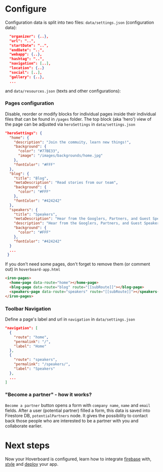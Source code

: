 # Configure

Configuration data is split into two files:
`data/settings.json` (configuration data):

```json
  "organizer": {..},
  "url": "..",
  "startDate": "..",
  "endDate": "..",
  "webapp": {..},
  "hashtag": "..",
  "navigation": [..],
  "location": {..}
  "social": [..],
  "gallery": {..},
  ...
```

and `data/resources.json` (texts and other configurations):

### Pages configuration

Disable, reorder or modify blocks for individual pages inside their individual files that can be found in `/pages` folder.
The top block (aka 'hero') view of the page can be adjusted via `heroSettings` in `data/settings.json`

```json
"heroSettings": {
  "home": {
    "description": "Join the commuity, learn new things!",
    "background": {
      "color": "#77BE33",
      "image": "/images/backgrounds/home.jpg"
    },
    "fontColor": "#FFF"
  },
  "blog": {
    "title": "Blog",
    "metaDescription": "Read stories from our team",
    "background": {
      "color": "#FFF"
    },
    "fontColor": "#424242"
  },
  "speakers": {
    "title": "Speakers",
    "metaDescription": "Hear from the Googlers, Partners, and Guest Speakers who are building the future of the cloud. Check back often as we add more speakers, including our customers and partners.",
    "description": "Hear from the Googlers, Partners, and Guest Speakers who are building the future of the cloud. Check back often as we add more speakers, including our customers and partners.",
    "background": {
      "color": "#FFF"
    },
    "fontColor": "#424242"
  }
  ...
 }
```

If you don't need some pages, don't forget to remove them (or comment out)
in `hoverboard-app.html`

```html
<iron-pages>
  <home-page data-route="home"></home-page>
  <blog-page data-route="blog" route="[[subRoute]]"></blog-page>
  <speakers-page data-route="speakers" route="[[subRoute]]"></speakers-page>
</iron-pages>
```

### Toolbar Navigation

Define a page's label and url in `navigation` in `data/settings.json`

```json
"navigation": [
  {
    "route": "home",
    "permalink": "/",
    "label": "Home"
  },
  {
    "route": "speakers",
    "permalink": "/speakers/",
    "label": "Speakers"
  },
  ...
]
```

### "Become a partner" - how it works?

`Become a partner` button opens a form with `company name`, `name` and `email` fields. After a user (potential partner) filled a form, this data is saved into Firestore DB, `potentialPartners` node. It gives the possibility to contact back those people who are interested to be a partner with you and collaborate earlier.

# Next steps

Now your Hoverboard is configured, learn how to integrate [firebase][firebase] with, [style][style app] and [deploy][deploy] your app.

[style app]: 03-styling.md
[deploy]: 04-deploy.md
[firebase]: 02-firebase.md
